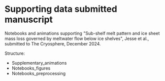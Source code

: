 # Supporting data submitted manuscript
Notebooks and animations supporting  "Sub-shelf melt pattern and ice sheet mass loss governed by meltwater flow below ice shelves", Jesse et al., submitted to The Cryosphere, December 2024.

Structure:
- Supplementary_animations
- Notebooks_figures
- Notebooks_preprocessing
